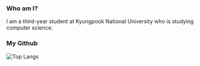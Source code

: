 ### Who am I?
I am a third-year student at Kyungpook National University who is studying computer science.
### My Github
![Top Langs](https://github-readme-stats.vercel.app/api/top-langs/?username=aa093094&layout=compact&theme=tokyonight)


<!--
**aa093094/aa093094** is a ✨ _special_ ✨ repository because its `README.md` (this file) appears on your GitHub profile.

Here are some ideas to get you started:

- 🔭 I’m currently working on ...
- 🌱 I’m currently learning ...
- 👯 I’m looking to collaborate on ...
- 🤔 I’m looking for help with ...
- 💬 Ask me about ...
- 📫 How to reach me: ...
- 😄 Pronouns: ...
- ⚡ Fun fact: ...
-->
